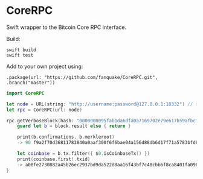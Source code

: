 # CoreRPC

Swift wrapper to the Bitcoin Core RPC interface.

Build:
```
swift build
swift test
```

Add to your own project using:
```
.package(url: "https://github.com/fanquake/CoreRPC.git", .branch("master"))
```

```swift
import CoreRPC

let node = URL(string: "http://username:password@127.0.0.1:18332") // testnet
let rpc = CoreRPC(url: node)

rpc.getVerboseBlock(hash: "0000000095fab1da6dfa0a7169702e79e617b59afbcf7c00e5aaa1462abc1ac7") { block in
    guard let b = block.result else { return }

    print(b.confirmations, b.merkleroot)
    -> 90 f9a2f70d36811783840a0aaf300f6f6bae04a156d88db6d17f71a5783bfd66e5

    let coinbase = b.tx.filter({ $0.isCoinbaseTx() })
    print(coinbase.first!.txid)
    -> a08fe2730882a45b26ec2937bd9da522d8aa16f43bf7c48cbb6f8ca8401fa098
}
```
